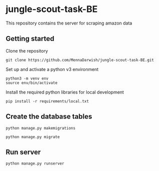 # jungle-scout-task-BE


This repository contains the server for scraping amazon data

## Getting started

Clone the repository

```
git clone https://github.com/MennaDarwish/jungle-scout-task-BE.git
```

Set up and activate a python v3 environment

```
python3 -m venv env
source env/bin/activate
```

Install the required python libraries for local development

```
pip install -r requirements/local.txt
```

## Create the database tables
```
python manage.py makemigrations
```
```
python manage.py migrate
```

## Run server
```
python manage.py runserver
```
